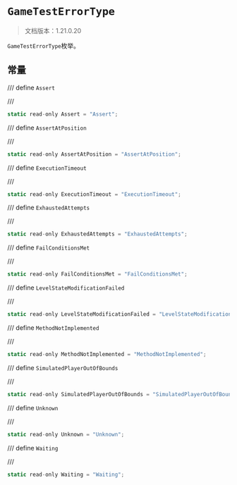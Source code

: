 # `GameTestErrorType`

> 文档版本：1.21.0.20

`GameTestErrorType`枚举。

## 常量

/// define
`Assert`


///

```js
static read-only Assert = "Assert";
```


/// define
`AssertAtPosition`


///

```js
static read-only AssertAtPosition = "AssertAtPosition";
```


/// define
`ExecutionTimeout`


///

```js
static read-only ExecutionTimeout = "ExecutionTimeout";
```


/// define
`ExhaustedAttempts`


///

```js
static read-only ExhaustedAttempts = "ExhaustedAttempts";
```


/// define
`FailConditionsMet`


///

```js
static read-only FailConditionsMet = "FailConditionsMet";
```


/// define
`LevelStateModificationFailed`


///

```js
static read-only LevelStateModificationFailed = "LevelStateModificationFailed";
```


/// define
`MethodNotImplemented`


///

```js
static read-only MethodNotImplemented = "MethodNotImplemented";
```


/// define
`SimulatedPlayerOutOfBounds`


///

```js
static read-only SimulatedPlayerOutOfBounds = "SimulatedPlayerOutOfBounds";
```


/// define
`Unknown`


///

```js
static read-only Unknown = "Unknown";
```


/// define
`Waiting`


///

```js
static read-only Waiting = "Waiting";
```

